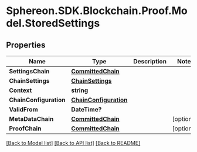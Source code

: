 # Sphereon.SDK.Blockchain.Proof.Model.StoredSettings
## Properties

Name | Type | Description | Notes
------------ | ------------- | ------------- | -------------
**SettingsChain** | [**CommittedChain**](CommittedChain.md) |  | 
**ChainSettings** | [**ChainSettings**](ChainSettings.md) |  | 
**Context** | **string** |  | 
**ChainConfiguration** | [**ChainConfiguration**](ChainConfiguration.md) |  | 
**ValidFrom** | **DateTime?** |  | 
**MetaDataChain** | [**CommittedChain**](CommittedChain.md) |  | [optional] 
**ProofChain** | [**CommittedChain**](CommittedChain.md) |  | [optional] 

[[Back to Model list]](../README.md#documentation-for-models) [[Back to API list]](../README.md#documentation-for-api-endpoints) [[Back to README]](../README.md)

